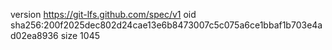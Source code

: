 version https://git-lfs.github.com/spec/v1
oid sha256:200f2025dec802d24cae13e6b8473007c5c075a6ce1bbaf1b703e4ad02ea8936
size 1045
